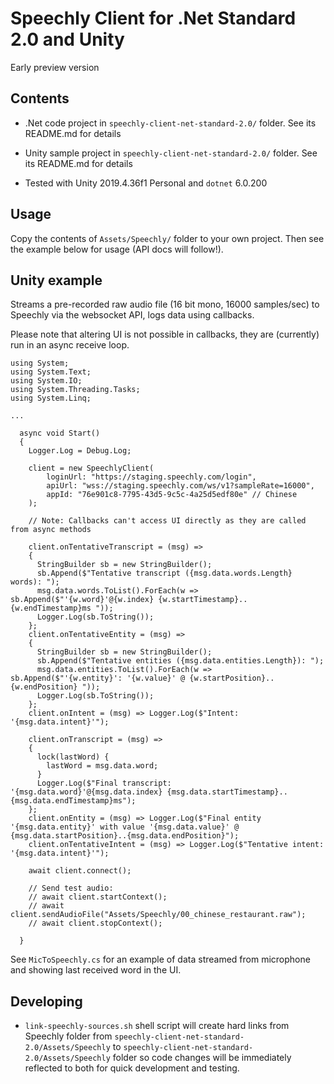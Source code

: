 # Speechly Client for .Net Standard 2.0 and Unity

Early preview version

## Contents

- .Net code project in `speechly-client-net-standard-2.0/` folder. See its README.md for details
- Unity sample project in `speechly-client-net-standard-2.0/` folder. See its README.md for details

- Tested with Unity 2019.4.36f1 Personal and `dotnet` 6.0.200

## Usage

Copy the contents of `Assets/Speechly/` folder to your own project. Then see the example below for usage (API docs will follow!).

## Unity example

Streams a pre-recorded raw audio file (16 bit mono, 16000 samples/sec) to Speechly via the websocket API, logs data using callbacks.

Please note that altering UI is not possible in callbacks, they are (currently) run in an async receive loop.

```
using System;
using System.Text;
using System.IO;
using System.Threading.Tasks;
using System.Linq;

...

  async void Start()
  {
    Logger.Log = Debug.Log;

    client = new SpeechlyClient(
        loginUrl: "https://staging.speechly.com/login",
        apiUrl: "wss://staging.speechly.com/ws/v1?sampleRate=16000",
        appId: "76e901c8-7795-43d5-9c5c-4a25d5edf80e" // Chinese
    );

    // Note: Callbacks can't access UI directly as they are called from async methods

    client.onTentativeTranscript = (msg) =>
    {
      StringBuilder sb = new StringBuilder();
      sb.Append($"Tentative transcript ({msg.data.words.Length} words): ");
      msg.data.words.ToList().ForEach(w => sb.Append($"'{w.word}'@{w.index} {w.startTimestamp}..{w.endTimestamp}ms "));
      Logger.Log(sb.ToString());
    };
    client.onTentativeEntity = (msg) =>
    {
      StringBuilder sb = new StringBuilder();
      sb.Append($"Tentative entities ({msg.data.entities.Length}): ");
      msg.data.entities.ToList().ForEach(w => sb.Append($"'{w.entity}': '{w.value}' @ {w.startPosition}..{w.endPosition} "));
      Logger.Log(sb.ToString());
    };
    client.onIntent = (msg) => Logger.Log($"Intent: '{msg.data.intent}'");

    client.onTranscript = (msg) =>
    {
      lock(lastWord) {
        lastWord = msg.data.word;
      }
      Logger.Log($"Final transcript: '{msg.data.word}'@{msg.data.index} {msg.data.startTimestamp}..{msg.data.endTimestamp}ms");
    };
    client.onEntity = (msg) => Logger.Log($"Final entity '{msg.data.entity}' with value '{msg.data.value}' @ {msg.data.startPosition}..{msg.data.endPosition}");
    client.onTentativeIntent = (msg) => Logger.Log($"Tentative intent: '{msg.data.intent}'");

    await client.connect();

    // Send test audio:
    // await client.startContext();
    // await client.sendAudioFile("Assets/Speechly/00_chinese_restaurant.raw");
    // await client.stopContext();

  }

```

See `MicToSpeechly.cs` for an example of data streamed from microphone and showing last received word in the UI.

## Developing

- `link-speechly-sources.sh` shell script will create hard links from Speechly folder from `speechly-client-net-standard-2.0/Assets/Speechly` to `speechly-client-net-standard-2.0/Assets/Speechly` folder so code changes will be immediately reflected to both for quick development and testing.
